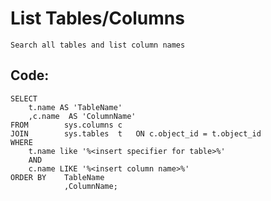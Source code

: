 
# List Tables/Columns

    Search all tables and list column names

## Code:

    SELECT      
        t.name AS 'TableName' 
        ,c.name  AS 'ColumnName'  
    FROM        sys.columns c  
    JOIN        sys.tables  t   ON c.object_id = t.object_id  
    WHERE       
        t.name like '%<insert specifier for table>%'
        AND 
        c.name LIKE '%<insert column name>%'
    ORDER BY    TableName  
                ,ColumnName;